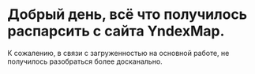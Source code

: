 # Добрый день, всё что получилось распарсить с сайта YndexMap.
К сожалению, в связи с загруженностью на основной работе, не получилось разобраться
более досканально.

